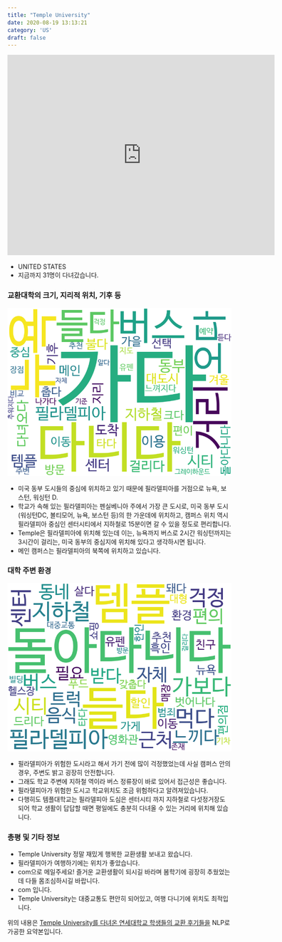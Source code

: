 ```yaml
---
title: "Temple University"
date: 2020-08-19 13:13:21
category: 'US'
draft: false
---
```


<iframe
width="600"
height="450"
frameborder="0" style="border:0"
src="https://www.google.com/maps/embed/v1/place?key=AIzaSyC9e1AME-pVmWC4hBpFdu5S4dKzyepa3HQ&q=Temple+University&center=39.98059420000001,-75.1557376&zoom=14" allowfullscreen>
</iframe>

* UNITED STATES
* 지금까지 31명이 다녀갔습니다. 

### 교환대학의 크기, 지리적 위치, 기후 등

![gen_info-WordCloud](../univ_wordclouds_okt/gen_info/US000279_gen_info_okt.png)

* 미국 동부 도시들의 중심에 위치하고 있기 때문에 필라델피아를 거점으로 뉴욕, 보스턴, 워싱턴 D.
* 학교가 속해 있는 필라델피아는 펜실베니아 주에서 가장 큰 도시로, 미국 동부 도시(워싱턴DC, 볼티모어, 뉴욕, 보스턴 등)의 한 가운데에 위치하고, 캠퍼스 위치 역시 필라델피아 중심인 센터시티에서 지하철로 15분이면 갈 수 있을 정도로 편리합니다.
* Temple은 필라델피아에 위치해 있는데 이는, 뉴욕까지 버스로 2시간 워싱턴까지는 3시간이 걸리는, 미국 동부의 중심지에 위치해 있다고 생각하시면 됩니다.
* 메인 캠퍼스는 필라델피아의 북쪽에 위치하고 있습니다.


### 대학 주변 환경

![env_info-WordCloud](../univ_wordclouds_okt/env_info/US000279_env_info_okt.png)

* 필라델피아가 위험한 도시라고 해서 가기 전에 많이 걱정했었는데 사실 캠퍼스 안의 경우, 주변도 밝고 굉장히 안전합니다.
* 그래도 학교 주변에 지하철 역이라 버스 정류장이 바로 있어서 접근성은 좋습니다.
* 필라델피아가 위험한 도시고 학교위치도 조금 위험하다고 알려져있습니다.
* 다행히도 템플대학교는 필라델피아 도심은 센터시티 까지 지하철로 다섯정거장도 되어 학교 생활이 답답할 때면 평일에도 충분히 다녀올 수 있는 거리에 위치해 있습니다.


### 총평 및 기타 정보 
* Temple University 정말 재밌게 행복한 교환생활 보내고 왔습니다.
* 필라델피아가 여행하기에는 위치가 좋았습니다.
* com으로 메일주세요! 즐거운 교환생활이 되시길 바라며 봄학기에 굉장히 추웠었는데 다들 몸조심하시길 바랍니다.
* com 입니다.
* Temple University는 대중교통도 편안히 되어있고, 여행 다니기에 위치도 최적입니다.


위의 내용은 [Temple University를 다녀온 연세대학교 학생들의 교환 후기들을](http://oia.yonsei.ac.kr/partner/expReport.asp?ucode=US000279&bgbn=A) NLP로 가공한 요약본입니다. 
